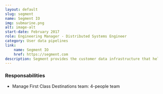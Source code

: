 ```yaml
---
layout: default
slug: segment
name: Segment IO
img: submarine.png
alt: image-alt
start-date: February 2017
role: Engineering Manager - Distributed Systems Engineer
category: User data pipelines
link:
    name: Segment IO
    href: https://segment.com
description: Segment provides the customer data infrastructure that helps businesses put their customers first.
---
```


### Responsabilities

* Manage First Class Destinations team: 4-people team
